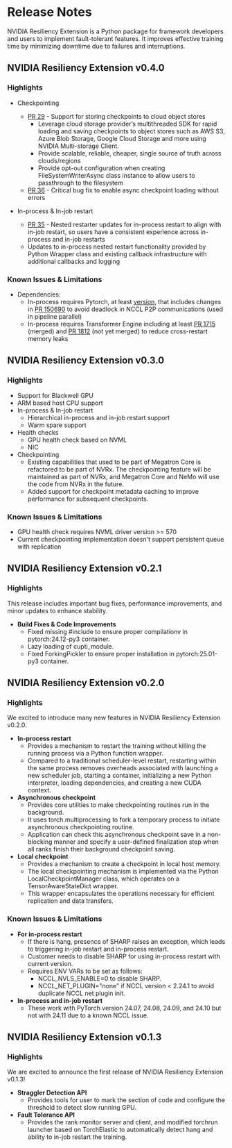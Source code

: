 # Release Notes

NVIDIA Resiliency Extension is a Python package for framework developers and users to implement fault-tolerant features. It improves effective training time by minimizing downtime due to failures and interruptions.

## NVIDIA Resiliency Extension v0.4.0

### Highlights

- Checkpointing
    - [PR 29](https://github.com/NVIDIA/nvidia-resiliency-ext/pull/29) - Support for storing checkpoints to cloud object stores
        - Leverage cloud storage provider’s multithreaded SDK for rapid loading and saving checkpoints to object stores such as AWS S3, Azure Blob 
          Storage, Google Cloud Storage and more using NVIDIA Multi-storage Client.
        - Provide scalable, reliable, cheaper, single source of truth across clouds/regions
        - Provide opt-out configuration when creating FileSystemWriterAsync class instance to allow users to passthrough to the filesystem
    - [PR 36](https://github.com/NVIDIA/nvidia-resiliency-ext/pull/36) - Critical bug fix to enable async checkpoint loading without errors 

- In-process & In-job restart
    - [PR 35](https://github.com/NVIDIA/nvidia-resiliency-ext/pull/35) - Nested restarter updates for in-process restart to align with in-job 
      restart, so users have a consistent experience across in-process and in-job restarts
    - Updates to in-process nested restart functionality provided by Python Wrapper class and existing callback infrastructure with additional 
      callbacks and logging 

### Known Issues & Limitations
- Dependencies:
    - In-process requires Pytorch, at least [version](https://github.com/orgs/pytorch/packages/container/pytorch-nightly/398218496?tag=2.8.0.dev20250418-cuda12.6-cudnn9-devel), that includes changes in [PR 150690](https://github.com/pytorch/pytorch/pull/150690) to avoid 
      deadlock in NCCL P2P communications (used in pipeline parallel)
    - In-process requires Transformer Engine including at least [PR 1715](https://github.com/NVIDIA/TransformerEngine/pull/1715) (merged) and [PR 
      1812](https://github.com/NVIDIA/TransformerEngine/pull/1812) (not yet merged) to reduce cross-restart memory leaks 

## NVIDIA Resiliency Extension v0.3.0

### Highlights

- Support for Blackwell GPU 
- ARM based host CPU support 
- In-process & In-job restart 
    - Hierarchical in-process and in-job restart support  
    - Warm spare support  
- Health checks 
    - GPU health check based on NVML 
    - NIC 
- Checkpointing
    - Existing capabilities that used to be part of Megatron Core is refactored to be part of NVRx. The checkpointing feature will be maintained as part of NVRx, and Megatron Core and NeMo will use the code from NVRx in the future.
    - Added support for checkpoint metadata caching to improve performance for subsequent checkpoints.

### Known Issues & Limitations

- GPU health check requires NVML driver version >= 570 
- Current checkpointing implementation doesn't support persistent queue with replication

## NVIDIA Resiliency Extension v0.2.1

### Highlights

This release includes important bug fixes, performance improvements, and minor updates to enhance stability.

- **Build Fixes & Code Improvements**
    - Fixed missing #include to ensure proper compilationv in pytorch:24.12-py3 container.
    - Lazy loading of cupti_module.
    - Fixed ForkingPickler to ensure proper installation in pytorch:25.01-py3 container.


## NVIDIA Resiliency Extension v0.2.0

### Highlights

We excited to introduce many new features in NVIDIA Resiliency Extension v0.2.0.

- **In-process restart**
    - Provides a mechanism to restart the training without killing the running process via a Python function wrapper.
    - Compared to a traditional scheduler-level restart, restarting within the same process removes overheads associated with launching a new scheduler job, starting a container, initializing a new Python interpreter, loading dependencies, and creating a new CUDA context.
- **Asynchronous checkpoint**
    - Provides core utilities to make checkpointing routines run in the background.
    - It uses torch.multiprocessing to fork a temporary process to initiate asynchronous checkpointing routine. 
    - Application can check this asynchronous checkpoint save in a non-blocking manner and specify a user-defined finalization step when all ranks finish their background checkpoint saving.
- **Local checkpoint**
    - Provides a mechanism to create a checkpoint in local host memory.
    - The local checkpointing mechanism is implemented via the Python LocalCheckpointManager class, which operates on a TensorAwareStateDict wrapper.
    - This wrapper encapsulates the operations necessary for efficient replication and data transfers.

### Known Issues & Limitations

- **For in-process restart**
    - If there is hang, presence of SHARP raises an exception, which leads to triggering in-job restart and in-process restart.
    - Customer needs to disable SHARP for using in-process restart with current version.
    - Requires ENV VARs to be set as follows:
        - NCCL_NVLS_ENABLE=0 to disable SHARP.
        - NCCL_NET_PLUGIN="none" if NCCL version < 2.24.1 to avoid duplicate NCCL net plugin init.
- **In-process and in-job restart**
    - These work with PyTorch version 24.07, 24.08, 24.09, and 24.10 but not with 24.11 due to a known NCCL issue.


## NVIDIA Resiliency Extension v0.1.3

### Highlights

We are excited to announce the first release of NVIDIA Resiliency Extension v0.1.3!

- **Straggler Detection API**
    - Provides tools for user to mark the section of code and configure the threshold to detect slow running GPU.
- **Fault Tolerance API**
    - Provides the rank monitor server and client, and modified torchrun launcher based on TorchElastic to automatically detect hang and ability to in-job restart the training.
